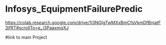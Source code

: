 # Infosys_EquipmentFailurePredic

https://colab.research.google.com/drive/1i3NGIgTwMXxBmCfsVkmDfBnjatF3ifRT#scrollTo=e_j3PaaxmqXJ

#link to main Project
